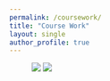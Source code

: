 ```yaml
---
permalink: /coursework/
title: "Course Work"
layout: single
author_profile: true
---
```


<figure class="half">
  <img src="/img/camp.jpeg">
  <img src="/img/logo.png">
</figure>
